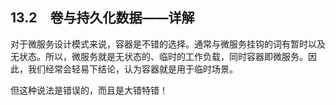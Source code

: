 ## 13.2　卷与持久化数据——详解

对于微服务设计模式来说，容器是不错的选择。通常与微服务挂钩的词有暂时以及无状态。所以，微服务就是无状态的、临时的工作负载，同时容器即微服务。因此，我们经常会轻易下结论，认为容器就是用于临时场景。

但这种说法是错误的，而且是大错特错！

